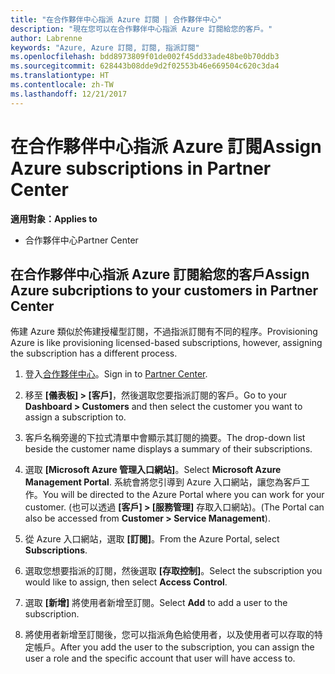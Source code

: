 ```yaml
---
title: "在合作夥伴中心指派 Azure 訂閱 | 合作夥伴中心"
description: "現在您可以在合作夥伴中心指派 Azure 訂閱給您的客戶。"
author: Labrenne
keywords: "Azure, Azure 訂閱, 訂閱, 指派訂閱"
ms.openlocfilehash: bdd8973809f01de002f45dd33ade48be0b70ddb3
ms.sourcegitcommit: 628443b08dde9d2f02553b46e669504c620c3da4
ms.translationtype: HT
ms.contentlocale: zh-TW
ms.lasthandoff: 12/21/2017
---
```

# <a name="assign-azure-subscriptions-in-partner-center"></a><span data-ttu-id="6ee5a-104">在合作夥伴中心指派 Azure 訂閱</span><span class="sxs-lookup"><span data-stu-id="6ee5a-104">Assign Azure subscriptions in Partner Center</span></span>

**<span data-ttu-id="6ee5a-105">適用對象：</span><span class="sxs-lookup"><span data-stu-id="6ee5a-105">Applies to</span></span>**

-  <span data-ttu-id="6ee5a-106">合作夥伴中心</span><span class="sxs-lookup"><span data-stu-id="6ee5a-106">Partner Center</span></span>
 
## <a name="assign-azure-subcriptions-to-your-customers-in-partner-center"></a><span data-ttu-id="6ee5a-107">在合作夥伴中心指派 Azure 訂閱給您的客戶</span><span class="sxs-lookup"><span data-stu-id="6ee5a-107">Assign Azure subcriptions to your customers in Partner Center</span></span>

<span data-ttu-id="6ee5a-108">佈建 Azure 類似於佈建授權型訂閱，不過指派訂閱有不同的程序。</span><span class="sxs-lookup"><span data-stu-id="6ee5a-108">Provisioning Azure is like provisioning licensed-based subscriptions, however, assigning the subscription has a different process.</span></span>
 
1. <span data-ttu-id="6ee5a-109">登入[合作夥伴中心](https://na01.safelinks.protection.outlook.com/?url=https%3A%2F%2Fpartnercenter.microsoft.com%2F&data=02%7C01%7Cv-keimag%40microsoft.com%7C6f107d2337fa483b078e08d4efba2d13%7C72f988bf86f141af91ab2d7cd011db47%7C1%7C0%7C636397030307982666&sdata=jViWaoT04hVO10MpiduZoNV95Iv%2B4RX3wpVd028RHSU%3D&reserved=0)。</span><span class="sxs-lookup"><span data-stu-id="6ee5a-109">Sign in to [Partner Center](https://na01.safelinks.protection.outlook.com/?url=https%3A%2F%2Fpartnercenter.microsoft.com%2F&data=02%7C01%7Cv-keimag%40microsoft.com%7C6f107d2337fa483b078e08d4efba2d13%7C72f988bf86f141af91ab2d7cd011db47%7C1%7C0%7C636397030307982666&sdata=jViWaoT04hVO10MpiduZoNV95Iv%2B4RX3wpVd028RHSU%3D&reserved=0).</span></span>

2. <span data-ttu-id="6ee5a-110">移至 **\[儀表板\] > \[客戶\]**，然後選取您要指派訂閱的客戶。</span><span class="sxs-lookup"><span data-stu-id="6ee5a-110">Go to your **Dashboard > Customers** and then select the customer you want to assign a subscription to.</span></span>

3. <span data-ttu-id="6ee5a-111">客戶名稱旁邊的下拉式清單中會顯示其訂閱的摘要。</span><span class="sxs-lookup"><span data-stu-id="6ee5a-111">The drop-down list beside the customer name displays a summary of their subscriptions.</span></span>

4. <span data-ttu-id="6ee5a-112">選取 **\[Microsoft Azure 管理入口網站\]**。</span><span class="sxs-lookup"><span data-stu-id="6ee5a-112">Select **Microsoft Azure Management Portal**.</span></span> <span data-ttu-id="6ee5a-113">系統會將您引導到 Azure 入口網站，讓您為客戶工作。</span><span class="sxs-lookup"><span data-stu-id="6ee5a-113">You will be directed to the Azure Portal where you can work for your customer.</span></span> <span data-ttu-id="6ee5a-114">(也可以透過 **\[客戶\] > \[服務管理\]** 存取入口網站)。</span><span class="sxs-lookup"><span data-stu-id="6ee5a-114">(The Portal can also be accessed from **Customer > Service Management**).</span></span>

5. <span data-ttu-id="6ee5a-115">從 Azure 入口網站，選取 **\[訂閱\]**。</span><span class="sxs-lookup"><span data-stu-id="6ee5a-115">From the Azure Portal, select **Subscriptions**.</span></span>

6. <span data-ttu-id="6ee5a-116">選取您想要指派的訂閱，然後選取 **\[存取控制\]**。</span><span class="sxs-lookup"><span data-stu-id="6ee5a-116">Select the subscription you would like to assign, then select **Access Control**.</span></span>

7. <span data-ttu-id="6ee5a-117">選取 **\[新增\]** 將使用者新增至訂閱。</span><span class="sxs-lookup"><span data-stu-id="6ee5a-117">Select **Add** to add a user to the subscription.</span></span> 

8. <span data-ttu-id="6ee5a-118">將使用者新增至訂閱後，您可以指派角色給使用者，以及使用者可以存取的特定帳戶。</span><span class="sxs-lookup"><span data-stu-id="6ee5a-118">After you add the user to the subscription, you can assign the user a role and the specific account that user will have access to.</span></span> 


